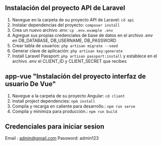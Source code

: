 ## Instalación del proyecto API de Laravel

1. Navegue en la carpeta de su proyecto API de Laravel: `cd api`
2. Instalar dependencias del proyecto: `composer install`
3. Crea un nuevo archivo .env: `cp .env.example .env`
4. Agregue sus propias credenciales de base de datos en el archivo .env en DB_DATABASE, DB_USERNAME, DB_PASSWORD
5. Crear tabla de usuarios: `php artisan migrate --seed`
6. Generar clave de aplicación: `php artisan key:generate`
7. Install Laravel Passport: `php artisan passport:install` y establece en el archivo .env el CLIENT_ID y CLIENT_SECRET que recibes





## app-vue "Instalación del proyecto  interfaz de usuario De Vue"

1. Navegue a la carpeta de su proyecto Angular: `cd client`
2. Install project dependencies: `npm install`
3. Compila y recarga en caliente para desarrollo.: `npm run serve`
3. Compila y minimiza para producción.: `npm run build`



## Credenciales para iniciar sesion

Email : admin@gmail.com
Password: admin123